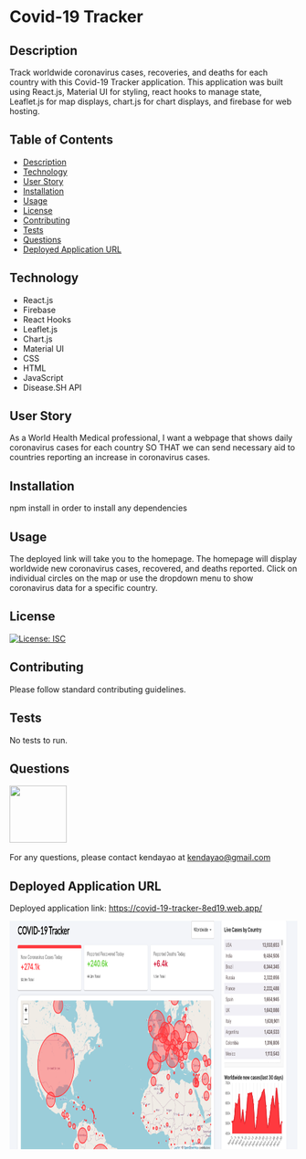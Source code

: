 # Covid-19 Tracker

## Description

Track worldwide coronavirus cases, recoveries, and deaths for each country with this Covid-19 Tracker application. This application was built using React.js, Material UI for styling, react hooks to manage state, Leaflet.js for map displays, chart.js for chart displays, and firebase for web hosting.

## Table of Contents

- [Description](#description)
- [Technology](#technology)
- [User Story](#user-story)
- [Installation](#installation)
- [Usage](#usage)
- [License](#license)
- [Contributing](#contributing)
- [Tests](#tests)
- [Questions](#questions)
- [Deployed Application URL](#deployed-application-URL)

## Technology

- React.js
- Firebase
- React Hooks
- Leaflet.js
- Chart.js
- Material UI
- CSS
- HTML
- JavaScript
- Disease.SH API

## User Story

As a World Health Medical professional, I want a webpage that shows daily coronavirus cases for each country SO THAT we can send necessary aid to countries reporting an increase in coronavirus cases.

## Installation

npm install in order to install any dependencies

## Usage

The deployed link will take you to the homepage. The homepage will display worldwide new coronavirus cases, recovered, and deaths reported. Click on individual circles on the map or use the dropdown menu to show coronavirus data for a specific country.

## License

[![License: ISC](https://img.shields.io/badge/License-ISC-blue.svg)](https://opensource.org/licenses/ISC)

## Contributing

Please follow standard contributing guidelines.

## Tests

No tests to run.

## Questions

<img src="https://avatars3.githubusercontent.com/u/62568395?v=4" width="100" height="100">

For any questions, please contact kendayao at kendayao@gmail.com

## Deployed Application URL

Deployed application link: https://covid-19-tracker-8ed19.web.app/

<img src="public/covid-tracker.png" width="800" height="400">
